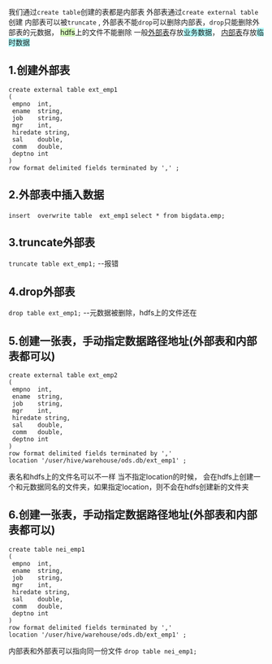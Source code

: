 我们通过`create table`创建的表都是内部表
外部表通过`create external table`创建
内部表可以被`truncate` , 外部表不能`drop`可以删除内部表，`drop`只能删除外部表的元数据， <span style="background:#d3f8b6">hdfs</span>上的文件不能删除
一般<u>外部表</u>存放<span style="background:#b1ffff">业务数据</span>， <u>内部表</u>存放<span style="background:#b1ffff">临时数据</span>

## 1.创建外部表

```
create external table ext_emp1
(
 empno  int,
 ename  string,
 job    string,
 mgr    int,
 hiredate string,
 sal    double,
 comm   double,
 deptno int
)
row format delimited fields terminated by ',' ; 
```
## 2.外部表中插入数据
`insert  overwrite table  ext_emp1`
`select * from bigdata.emp;`

## 3.truncate外部表
`truncate table ext_emp1;`  --报错

## 4.drop外部表
`drop table ext_emp1;` --元数据被删除，hdfs上的文件还在


## 5.创建一张表，手动指定数据路径地址(外部表和内部表都可以)

```
create external table ext_emp2
(
 empno  int,
 ename  string,
 job    string,
 mgr    int,
 hiredate string,
 sal    double,
 comm   double,
 deptno int
)
row format delimited fields terminated by ',' 
location '/user/hive/warehouse/ods.db/ext_emp1' ;
```
表名和hdfs上的文件名可以不一样
当不指定location的时候， 会在hdfs上创建一个和元数据同名的文件夹，如果指定location，则不会在hdfs创建新的文件夹

## 6.创建一张表，手动指定数据路径地址(外部表和内部表都可以)

```
create table nei_emp1
(
 empno  int,
 ename  string,
 job    string,
 mgr    int,
 hiredate string,
 sal    double,
 comm   double,
 deptno int
)
row format delimited fields terminated by ',' 
location '/user/hive/warehouse/ods.db/ext_emp1' ;
```
内部表和外部表可以指向同一份文件
`drop table nei_emp1;`